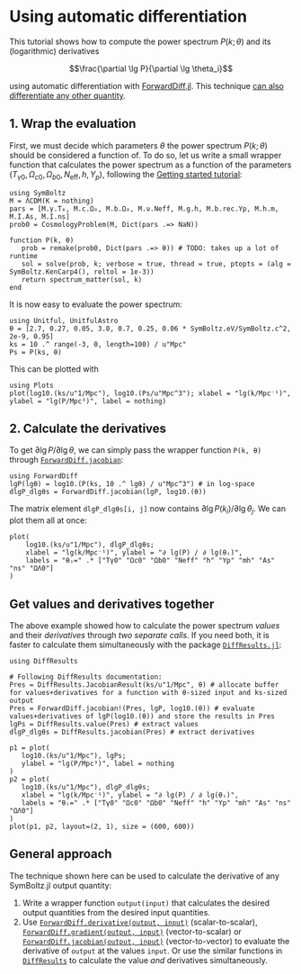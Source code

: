 # Using automatic differentiation

This tutorial shows how to compute the power spectrum $P(k; \theta)$
and its (logarithmic) derivatives
```math
\frac{\partial \lg P}{\partial \lg \theta_i}
```
using automatic differentiation with [ForwardDiff.jl](https://juliadiff.org/ForwardDiff.jl).
This technique [can also differentiate any other quantity](@ref "General approach").

## 1. Wrap the evaluation

First, we must decide which parameters $\theta$ the power spectrum $P(k; \theta)$ should be considered a function of.
To do so, let us write a small wrapper function that calculates the power spectrum as a function of the parameters $(T_{\gamma 0}, \Omega_{c0}, \Omega_{b0}, N_\textrm{eff}, h, Y_p)$, following the [Getting started tutorial](@ref "Getting started"):
```@example ad
using SymBoltz
M = ΛCDM(K = nothing)
pars = [M.γ.T₀, M.c.Ω₀, M.b.Ω₀, M.ν.Neff, M.g.h, M.b.rec.Yp, M.h.m, M.I.As, M.I.ns]
prob0 = CosmologyProblem(M, Dict(pars .=> NaN))

function P(k, θ)
   prob = remake(prob0, Dict(pars .=> θ)) # TODO: takes up a lot of runtime
   sol = solve(prob, k; verbose = true, thread = true, ptopts = (alg = SymBoltz.KenCarp4(), reltol = 1e-3))
   return spectrum_matter(sol, k)
end
```
It is now easy to evaluate the power spectrum:
```@example ad
using Unitful, UnitfulAstro
θ = [2.7, 0.27, 0.05, 3.0, 0.7, 0.25, 0.06 * SymBoltz.eV/SymBoltz.c^2, 2e-9, 0.95]
ks = 10 .^ range(-3, 0, length=100) / u"Mpc"
Ps = P(ks, θ)
```
This can be plotted with
```@example ad
using Plots
plot(log10.(ks/u"1/Mpc"), log10.(Ps/u"Mpc^3"); xlabel = "lg(k/Mpc⁻¹)", ylabel = "lg(P/Mpc³)", label = nothing)
```

## 2. Calculate the derivatives

To get $\partial \lg P / \partial \lg \theta$, we can simply pass the wrapper function `P(k, θ)` through [`ForwardDiff.jacobian`](https://juliadiff.org/ForwardDiff.jl/stable/user/api/#ForwardDiff.jacobian):
```@example ad
using ForwardDiff
lgP(lgθ) = log10.(P(ks, 10 .^ lgθ) / u"Mpc^3") # in log-space
dlgP_dlgθs = ForwardDiff.jacobian(lgP, log10.(θ))
```
The matrix element `dlgP_dlgθs[i, j]` now contains $\partial \lg P(k_i) / \partial \lg \theta_j$.
We can plot them all at once:
```@example ad
plot(
    log10.(ks/u"1/Mpc"), dlgP_dlgθs;
    xlabel = "lg(k/Mpc⁻¹)", ylabel = "∂ lg(P) / ∂ lg(θᵢ)",
    labels = "θᵢ=" .* ["Tγ0" "Ωc0" "Ωb0" "Neff" "h" "Yp" "mh" "As" "ns" "ΩΛ0"]
)
```

## Get values and derivatives together

The above example showed how to calculate the power spectrum *values* and their *derivatives* through *two separate calls*.
If you need both, it is faster to calculate them simultaneously with the package [`DiffResults.jl`](https://juliadiff.org/DiffResults.jl/stable/):
```@example ad
using DiffResults

# Following DiffResults documentation:
Pres = DiffResults.JacobianResult(ks/u"1/Mpc", θ) # allocate buffer for values+derivatives for a function with θ-sized input and ks-sized output
Pres = ForwardDiff.jacobian!(Pres, lgP, log10.(θ)) # evaluate values+derivatives of lgP(log10.(θ)) and store the results in Pres
lgPs = DiffResults.value(Pres) # extract values
dlgP_dlgθs = DiffResults.jacobian(Pres) # extract derivatives

p1 = plot(
   log10.(ks/u"1/Mpc"), lgPs;
   ylabel = "lg(P/Mpc³)", label = nothing
)
p2 = plot(
   log10.(ks/u"1/Mpc"), dlgP_dlgθs;
   xlabel = "lg(k/Mpc⁻¹)", ylabel = "∂ lg(P) / ∂ lg(θᵢ)",
   labels = "θᵢ=" .* ["Tγ0" "Ωc0" "Ωb0" "Neff" "h" "Yp" "mh" "As" "ns" "ΩΛ0"]
)
plot(p1, p2, layout=(2, 1), size = (600, 600))
```

## General approach

The technique shown here can be used to calculate the derivative of any SymBoltz.jl output quantity:

1. Write a wrapper function `output(input)` that calculates the desired output quantities from the desired input quantities.
2. Use [`ForwardDiff.derivative(output, input)`](https://juliadiff.org/ForwardDiff.jl/stable/user/api/#ForwardDiff.derivative) (scalar-to-scalar), [`ForwardDiff.gradient(output, input)`](https://juliadiff.org/ForwardDiff.jl/stable/user/api/#ForwardDiff.gradient) (vector-to-scalar) or [`ForwardDiff.jacobian(output, input)`](https://juliadiff.org/ForwardDiff.jl/stable/user/api/#ForwardDiff.jacobian) (vector-to-vector) to evaluate the derivative of `output` at the values `input`.
   Or use the similar functions in [`DiffResults`](https://juliadiff.org/DiffResults.jl/stable/) to calculate the value *and* derivatives simultaneously.
